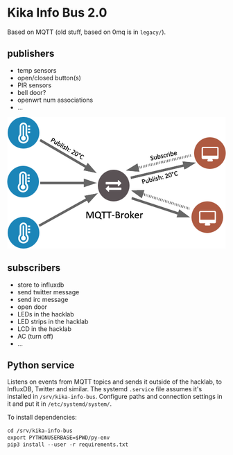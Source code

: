 # Kika Info Bus 2.0

Based on MQTT (old stuff, based on 0mq is in `legacy/`).

## publishers
* temp sensors
* open/closed button(s)
* PIR sensors
* bell door?
* openwrt num associations
* …

![mqtt](mqtt.png "MQTT")

## subscribers
* store to influxdb
* send twitter message
* send irc message
* open door
* LEDs in the hacklab
* LED strips in the hacklab
* LCD in the hacklab
* AC (turn off)
* …

## Python service

Listens on events from MQTT topics and sends it outside of the hacklab, to InfluxDB, Twitter and similar.
The systemd `.service` file assumes it's installed in `/srv/kika-info-bus`.
Configure paths and connection settings in it and put it in `/etc/systemd/system/`.

To install dependencies:
```
cd /srv/kika-info-bus
export PYTHONUSERBASE=$PWD/py-env
pip3 install --user -r requirements.txt
```

